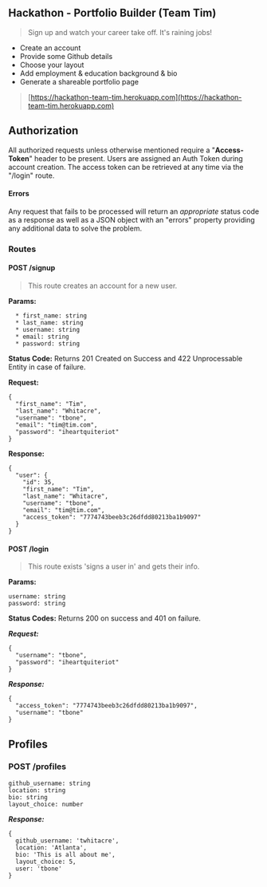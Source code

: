 ## Hackathon - Portfolio Builder (Team Tim)

> Sign up and watch your career take off. It's raining jobs!

- Create an account
- Provide some Github details
- Choose your layout
- Add employment & education background & bio
- Generate a shareable portfolio page

> [https://hackathon-team-tim.herokuapp.com](https://hackathon-team-tim.herokuapp.com)

## Authorization

All authorized requests unless otherwise mentioned require
a "**Access-Token**" header to be present. Users are assigned an
Auth Token during account creation. The access token can be
retrieved at any time via the "/login" route.

#### Errors

Any request that fails to be processed will return an *appropriate*
status code as a response as well as a JSON object with an "errors"
property providing any additional data to solve the problem.

### Routes

#### POST /signup

> This route creates an account for a new user.

**Params:**

```
  * first_name: string
  * last_name: string
  * username: string
  * email: string
  * password: string
```

**Status Code:**
Returns 201 Created on Success and 422 Unprocessable Entity in case of failure.

**Request:**

```
{
  "first_name": "Tim",
  "last_name": "Whitacre",
  "username": "tbone",
  "email": "tim@tim.com",
  "password": "iheartquiteriot"
}
```

**Response:**

```
{
  "user": {
    "id": 35,
    "first_name": "Tim",
    "last_name": "Whitacre",
    "username": "tbone",
    "email": "tim@tim.com",
    "access_token": "7774743beeb3c26dfdd80213ba1b9097"
  }
}
```

#### POST /login

> This route exists 'signs a user in' and gets their info.

**Params:**

```
username: string
password: string
```

**Status Codes:**
Returns 200 on success and 401 on failure.

***Request:***

```
{
  "username": "tbone",
  "password": "iheartquiteriot"
}
```

***Response:***

```
{
  "access_token": "7774743beeb3c26dfdd80213ba1b9097",
  "username": "tbone"
}
```

## Profiles

### POST /profiles

```
github_username: string
location: string
bio: string
layout_choice: number
```

***Response:***

```
{
  github_username: 'twhitacre',
  location: 'Atlanta',
  bio: 'This is all about me',
  layout_choice: 5,
  user: 'tbone'
}
```